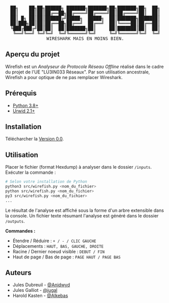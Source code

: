 <div align="center">
<pre>
██╗    ██╗██╗██████╗ ███████╗███████╗██╗███████╗██╗  ██╗
██║    ██║██║██╔══██╗██╔════╝██╔════╝██║██╔════╝██║  ██║
██║ █╗ ██║██║██████╔╝█████╗  █████╗  ██║███████╗███████║
██║███╗██║██║██╔══██╗██╔══╝  ██╔══╝  ██║╚════██║██╔══██║
╚███╔███╔╝██║██║  ██║███████╗██║     ██║███████║██║  ██║
 ╚══╝╚══╝ ╚═╝╚═╝  ╚═╝╚══════╝╚═╝     ╚═╝╚══════╝╚═╝  ╚═╝
WIRESHARK MAIS EN MOINS BIEN.
</pre>
</div>

## Aperçu du projet
Wirefish est un _Analyseur de Protocole Réseau Offline_ réalisé dans le cadre du projet de l'UE "LU3IN033 Réseaux". Par son utilisation ancestrale, Wirefish a pour optique de ne pas remplacer Wireshark. 

## Prérequis
   * [Python 3.8+](https://www.python.org/downloads/)
   * [Urwid 2.1+](http://urwid.org/)

## Installation
Télécharcher la [Version 0.0](https://github.com/Anidwyd/wirefish/archive/v0.0.zip).

## Utilisation
Placer le fichier (format Hexdump) à analyser dans le dossier `/inputs`. Exécuter la commande :

```bash
# Selon votre installation de Python
python3 src/wirefish.py <nom_du_fichier>
python src/wirefish.py <nom_du_fichier>
py3 src/wirefish.py <nom_du_fichier>
...
```

Le résultat de l'analyse est affiché sous la forme d'un arbre extensible dans la console. Un fichier texte résumant l'analyse est généré dans le dossier `/outputs`.

__Commandes :__
   * Étendre / Réduire : `+ / - / CLIC GAUCHE`
   * Déplacements : `HAUT, BAS, GAUCHE, DROITE`
   * Racine / Dernier noeud visible : `DEBUT / FIN`
   * Haut de page / Bas de page : `PAGE HAUT / PAGE BAS`
   
## Auteurs
   * Jules Dubreuil - [@Anidwyd](http://github.com/anidwyd)
   * Jules Galliot - [@jugal](http://github.com/jugal)
   * Harold Kasten - [@Alkebas](https://github.com/alkebas)
